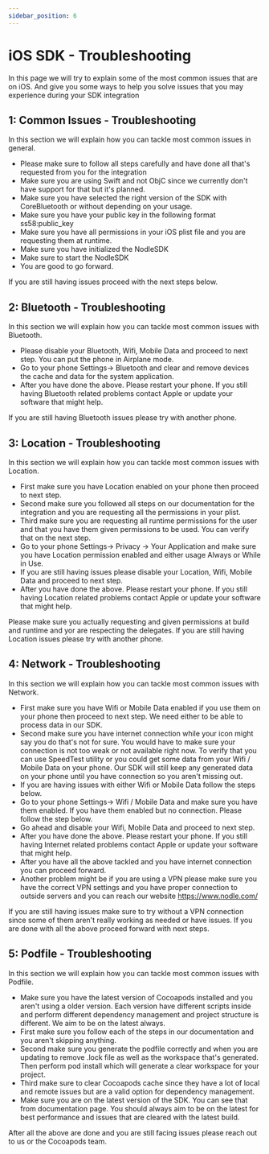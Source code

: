 ```yaml
---
sidebar_position: 6
---
```


# iOS SDK - Troubleshooting 
In this page we will try to explain some of the most common issues that are on iOS. And give you some ways to help you solve issues that you may experience during your SDK integration

## 1: Common Issues - Troubleshooting
In this section we will explain how you can tackle most common issues in general. 

- Please make sure to follow all steps carefully and have done all that's requested from you for the integration  
- Make sure you are using Swift and not ObjC since we currently don't have support for that but it's planned.
- Make sure you have selected the right version of the SDK with CoreBluetooth or without depending on your usage.
- Make sure you have your public key in the following format ss58:public_key 
- Make sure you have all permissions in your iOS plist file and you are requesting them at runtime. 
- Make sure you have initialized the NodleSDK 
- Make sure to start the NodleSDK
- You are good to go forward. 

If you are still having issues proceed with the next steps below.

## 2: Bluetooth - Troubleshooting
In this section we will explain how you can tackle most common issues with Bluetooth. 

- Please disable your Bluetooth, Wifi, Mobile Data and proceed to next step. You can put the phone in Airplane mode.
- Go to your phone Settings-> Bluetooth and clear and remove devices the cache and data for the system application. 
- After you have done the above. Please restart your phone. If you still having Bluetooth related problems contact Apple or update your software that might help.

If you are still having Bluetooth issues please try with another phone. 

## 3: Location - Troubleshooting
In this section we will explain how you can tackle most common issues with Location. 

- First make sure you have Location enabled on your phone then proceed to next step. 
- Second make sure you followed all steps on our documentation for the integration and you are requesting all the permissions in your plist. 
- Third make sure you are requesting all runtime permissions for the user and that you have them given permissions to be used. You can verify that on the next step. 
- Go to your phone Settings-> Privacy -> Your Application and make sure you have Location permission enabled and either usage Always or While in Use.
- If you are still having issues please disable your Location, Wifi, Mobile Data and proceed to next step. 
- After you have done the above. Please restart your phone. If you still having Location related problems contact Apple or update your software that might help. 

Please make sure you actually requesting and given permissions at build and runtime and yor are respecting the delegates. If you are still having Location issues please try with another phone.

## 4: Network - Troubleshooting
In this section we will explain how you can tackle most common issues with Network. 

- First make sure you have Wifi or Mobile Data enabled if you use them on your phone then proceed to next step. We need either to be able to process data in our SDK. 
- Second make sure you have internet connection while your icon might say you do that's not for sure. You would have to make sure your connection is not too weak or not available right now. To verify that you can use SpeedTest utility or you could get some data from your Wifi / Mobile Data on your phone. Our SDK will still keep any generated data on your phone until you have connection so you aren't missing out. 
- If you are having issues with either Wifi or Mobile Data follow the steps below. 
- Go to your phone Settings-> Wifi / Mobile Data and make sure you have them enabled. If you have them enabled but no connection. Please follow the step below.
- Go ahead and disable your Wifi, Mobile Data and proceed to next step. 
- After you have done the above. Please restart your phone. If you still having Internet related problems contact Apple or update your software that might help.
- After you have all the above tackled and you have internet connection you can proceed forward. 
- Another problem might be if you are using a VPN please make sure you have the correct VPN settings and you have proper connection to outside servers and you can reach our website https://www.nodle.com/

If you are still having issues make sure to try without a VPN connection since some of them aren't really working as needed or have issues. If you are done with all the above proceed forward with next steps. 

## 5: Podfile - Troubleshooting
In this section we will explain how you can tackle most common issues with Podfile. 

- Make sure you have the latest version of Cocoapods installed and you aren't using a older version. Each version have different scripts inside and perform different dependency management and project structure is different. We aim to be on the latest always.
- First make sure you follow each of the steps in our documentation and you aren't skipping anything. 
- Second make sure you generate the podfile correctly and when you are updating to remove .lock file as well as the workspace that's generated. Then perform pod install which will generate a clear workspace for your project. 
- Third make sure to clear Cocoapods cache since they have a lot of local and remote issues but are a valid option for dependency management. 
- Make sure you are on the latest version of the SDK. You can see that from documentation page. You should always aim to be on the latest for best performance and issues that are cleared with the latest build.

After all the above are done and you are still facing issues please reach out to us or the Cocoapods team. 